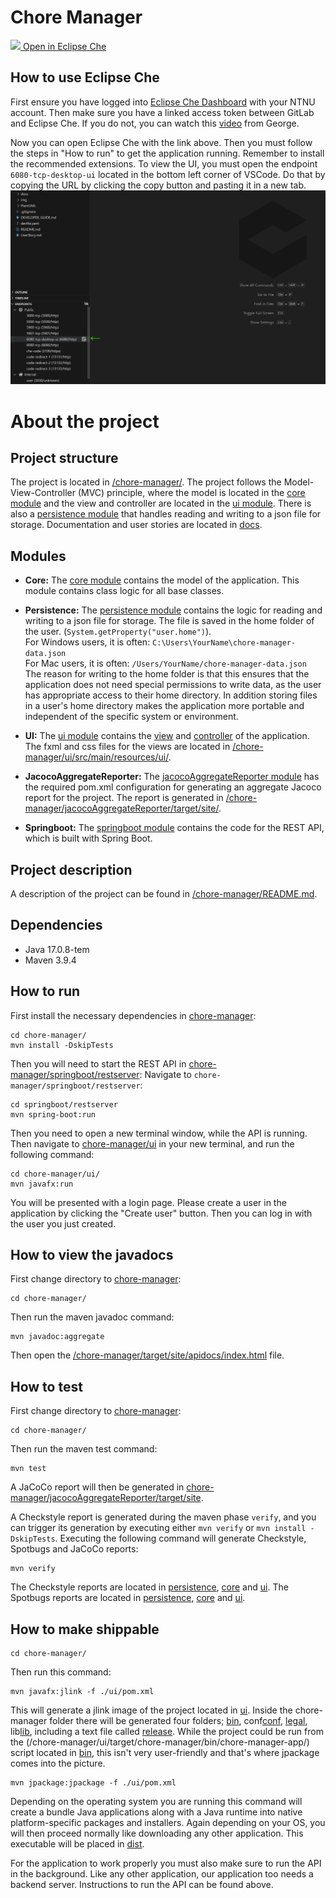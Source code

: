 # Chore Manager

[<img src="https://eclipse.dev/che/docs/_/img/icon-eclipse-che.svg" width="15" /> Open in Eclipse Che](https://che.stud.ntnu.no/#https://gitlab.stud.idi.ntnu.no/it1901/groups-2023/gr2316/gr2316?new)
## How to use Eclipse Che
First ensure you have logged into [Eclipse Che Dashboard](https://che.stud.ntnu.no/dashboard/#/workspaces) with your NTNU account.
Then make sure you have a linked access token between GitLab and Eclipse Che. If you do not, you can watch this [video](https://ntnu.cloud.panopto.eu/Panopto/Pages/Viewer.aspx?pid=1bcdc898-00f3-4a03-9e44-b08f00fd818d) from George. 

Now you can open Eclipse Che with the link above. Then you must follow the steps in "How to run" to get the application running. Remember to install the recommended extensions. To view the UI, you must open the endpoint `6080-tcp-desktop-ui` located in the bottom left corner of VSCode. Do that by copying the URL by clicking the copy button and pasting it in a new tab.
![eclipse-che-endpoint image](/img/eclipse-che-endpoint.png)

# About the project
## Project structure
The project is located in [/chore-manager/](/chore-manager/). The project follows the Model-View-Controller (MVC) principle, where the model is located in the [core module](/chore-manager/core/) and the view and controller are located in the [ui module](/chore-manager/ui/). There is also a [persistence module](/chore-manager/persistence) that handles reading and writing to a json file for storage. Documentation and user stories are located in [docs](/docs/).

## Modules
- **Core:** The [core module](/chore-manager/core/) contains the model of the application. This module contains class logic for all base classes.

- **Persistence:** The [persistence module](/chore-manager/persistence/) contains the logic for reading and writing to a json file for storage. The file is saved in the home folder of the user. (`System.getProperty("user.home")`). \
For Windows users, it is often: `C:\Users\YourName\chore-manager-data.json`\
For Mac users, it is often:
`/Users/YourName/chore-manager-data.json` \
The reason for writing to the home folder is that this ensures that the application does not need special permissions to write data, as the user has appropriate access to their home directory. In addition storing files in a user's home directory makes the application more portable and independent of the specific system or environment.

- **UI:** The [ui module](/chore-manager/ui/) contains the [view](/chore-manager/ui/src/main/java/ui/viewClasses/) and [controller](/chore-manager/ui/src/main/java/ui/AppController.java) of the application. The fxml and css files for the views are located in [/chore-manager/ui/src/main/resources/ui/](/chore-manager/ui/src/main/resources/ui/).

- **JacocoAggregateReporter:** The [jacocoAggregateReporter module](/chore-manager/jacocoAggregateReporter/) has the required pom.xml configuration for generating an aggregate Jacoco report for the project. The report is generated in [/chore-manager/jacocoAggregateReporter/target/site/](/chore-manager/jacocoAggregateReporter/target/site/).

- **Springboot:** The [springboot module](/chore-manager/springboot/) contains the code for the REST API, which is built with Spring Boot. 

## Project description
A description of the project can be found in [/chore-manager/README.md](/chore-manager/README.md).

## Dependencies
- Java 17.0.8-tem
- Maven 3.9.4

## How to run
First install the necessary dependencies in [chore-manager](/chore-manager/):

```shell
cd chore-manager/
mvn install -DskipTests
```

Then you will need to start the REST API in [chore-manager/springboot/restserver](/chore-manager/springboot/restserver/):
Navigate to `chore-manager/springboot/restserver`:

```shell
cd springboot/restserver
mvn spring-boot:run
```

Then you need to open a new terminal window, while the API is running.
Then navigate to [chore-manager/ui](/chore-manager/ui/) in your new terminal, and run the following command:
```shell
cd chore-manager/ui/
mvn javafx:run
```

You will be presented with a login page. Please create a user in the application by clicking the "Create user" button. Then you can log in with the user you just created.

## How to view the javadocs
First change directory to [chore-manager](/chore-manager/):

```shell
cd chore-manager/
```

Then run the maven javadoc command:

```shell
mvn javadoc:aggregate
```

Then open the [/chore-manager/target/site/apidocs/index.html](/chore-manager/target/site/apidocs/index.html) file.


## How to test
First change directory to [chore-manager](/chore-manager/):

```shell
cd chore-manager/
```

Then run the maven test command:

```shell
mvn test
```

A JaCoCo report will then be generated in [chore-manager/jacocoAggregateReporter/target/site](/chore-manager/jacocoAggregateReporter/target/site/).

A Checkstyle report is generated during the maven phase `verify`, and you can trigger its generation by executing either `mvn verify` or `mvn install -DskipTests`. Executing the following command will generate Checkstyle, Spotbugs and JaCoCo reports: 

```shell
mvn verify
```

The Checkstyle reports are located in [persistence](/chore-manager/persistence/target/checkstyle-result.xml), [core](/chore-manager/core/target/checkstyle-result.xml) and [ui](/chore-manager/ui/target/checkstyle-result.xml). The Spotbugs reports are located in [persistence](/chore-manager/persistence/target/spotbugs.html), [core](/chore-manager/core/target/spotbugs.html) and [ui](/chore-manager/ui/target/spotbugs.html).



## How to make shippable

```shell
cd chore-manager/
```

Then run this command:

```shell
mvn javafx:jlink -f ./ui/pom.xml
```

This will generate a jlink image of the project located in [ui](/chore-manager/ui/target). Inside the chore-manager folder there will be generated four folders; [bin](/chore-manager/ui/target/chore-manager/bin), conf[conf](/chore-manager/ui/target/chore-manager/conf), [legal](/chore-manager/ui/target/chore-manager/legal), lib[lib](/chore-manager/ui/target/chore-manager/lib), including a text file called [release](/chore-manager/ui/target/chore-manager/release). While the project could be run from the (/chore-manager/ui/target/chore-manager/bin/chore-manager-app/) script located in [bin](/chore-manager/ui/target/chore-manager/bin), this isn't very user-friendly and that's where jpackage comes into the picture.


```shell
mvn jpackage:jpackage -f ./ui/pom.xml
```

Depending on the operating system you are running this command will create a bundle Java applications along with a Java runtime into native platform-specific packages and installers. Again depending on your OS, you will then proceed normally like downloading any other application. This executable will be placed in [dist](/chore-manager/ui/target/dist).

For the application to work properly you must also make sure to run the API in the background. Like any other application, our application too needs a backend server. Instructions to run the API can be found above.